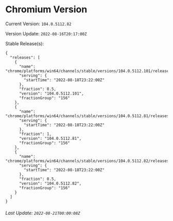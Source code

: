 # Chromium Version

Current Version: `104.0.5112.82`

Version Update: `2022-08-16T20:17:00Z`

Stable Release(s):
```
{
  "releases": [
    {
      "name": "chrome/platforms/win64/channels/stable/versions/104.0.5112.101/releases/1660864920",
      "serving": {
        "startTime": "2022-08-18T23:22:00Z"
      },
      "fraction": 0.5,
      "version": "104.0.5112.101",
      "fractionGroup": "156"
    },
    {
      "name": "chrome/platforms/win64/channels/stable/versions/104.0.5112.81/releases/1660864920",
      "serving": {
        "startTime": "2022-08-18T23:22:00Z"
      },
      "fraction": 1,
      "version": "104.0.5112.81",
      "fractionGroup": "156"
    },
    {
      "name": "chrome/platforms/win64/channels/stable/versions/104.0.5112.82/releases/1660864920",
      "serving": {
        "startTime": "2022-08-18T23:22:00Z"
      },
      "fraction": 0.5,
      "version": "104.0.5112.82",
      "fractionGroup": "156"
    }
  ]
}
```

###### Last Update: `2022-08-21T00:00:08Z`
